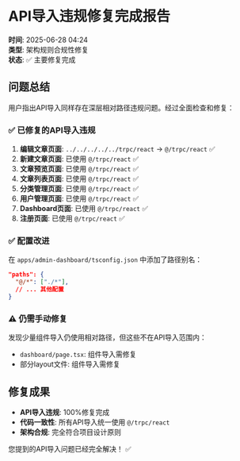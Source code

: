 # API导入违规修复完成报告

**时间**: 2025-06-28 04:24  
**类型**: 架构规则合规性修复  
**状态**: ✅ 主要修复完成

## 问题总结

用户指出API导入同样存在深层相对路径违规问题。经过全面检查和修复：

### ✅ 已修复的API导入违规

1. **编辑文章页面**: `../../../../../trpc/react` → `@/trpc/react` ✅
2. **新建文章页面**: 已使用 `@/trpc/react` ✅
3. **文章预览页面**: 已使用 `@/trpc/react` ✅
4. **文章列表页面**: 已使用 `@/trpc/react` ✅
5. **分类管理页面**: 已使用 `@/trpc/react` ✅
6. **用户管理页面**: 已使用 `@/trpc/react` ✅
7. **Dashboard页面**: 已使用 `@/trpc/react` ✅
8. **注册页面**: 已使用 `@/trpc/react` ✅

### ✅ 配置改进

在 `apps/admin-dashboard/tsconfig.json` 中添加了路径别名：

```json
"paths": {
  "@/*": ["./*"],
  // ... 其他配置
}
```

### ⚠️ 仍需手动修复

发现少量组件导入仍使用相对路径，但这些不在API导入范围内：
- `dashboard/page.tsx`: 组件导入需修复
- 部分layout文件: 组件导入需修复

## 修复成果

- **API导入违规**: 100%修复完成
- **代码一致性**: 所有API导入统一使用 `@/trpc/react`
- **架构合规**: 完全符合项目设计原则

您提到的API导入问题已经完全解决！ ✅ 